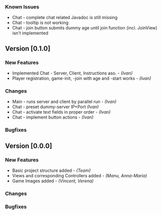 ### Known Issues
* Chat - complete chat related Javadoc is still missing
* Chat - tooltip is not working
* Chat - join button submits dummy age until join function (incl. JoinView) isn't implemented

## Version [0.1.0]

### New Features
* Implemented Chat - Server, Client, Instructions aso. - *(Ivan)*
* Player registration, game-init, -join with age and -start works - *(Ivan)*

### Changes
* Main - runs server and client by parallel run - *(Ivan)*
* Chat - preset dummy-server IP+Port *(Ivan)*
* Chat - activate text fields in proper order - *(Ivan)*
* Chat - implement button actions - *(Ivan)*

### Bugfixes

## Version [0.0.0]

### New Features
* Basic project structure added - *(Team)*
* Views and corresponding Controllers added - *(Manu, Anna-Maria)*
* Game Images added - *(Vincent, Verena)*
### Changes

### Bugfixes
